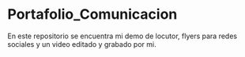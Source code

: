 # Portafolio_Comunicacion
En este repositorio se encuentra mi demo de locutor, flyers para redes sociales y un video editado y grabado por mi.
